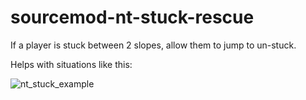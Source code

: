# sourcemod-nt-stuck-rescue
If a player is stuck between 2 slopes, allow them to jump to un-stuck.

Helps with situations like this:

![nt_stuck_example](https://github.com/user-attachments/assets/41e2568d-8bb9-4452-afcd-f4d512e4525f)
